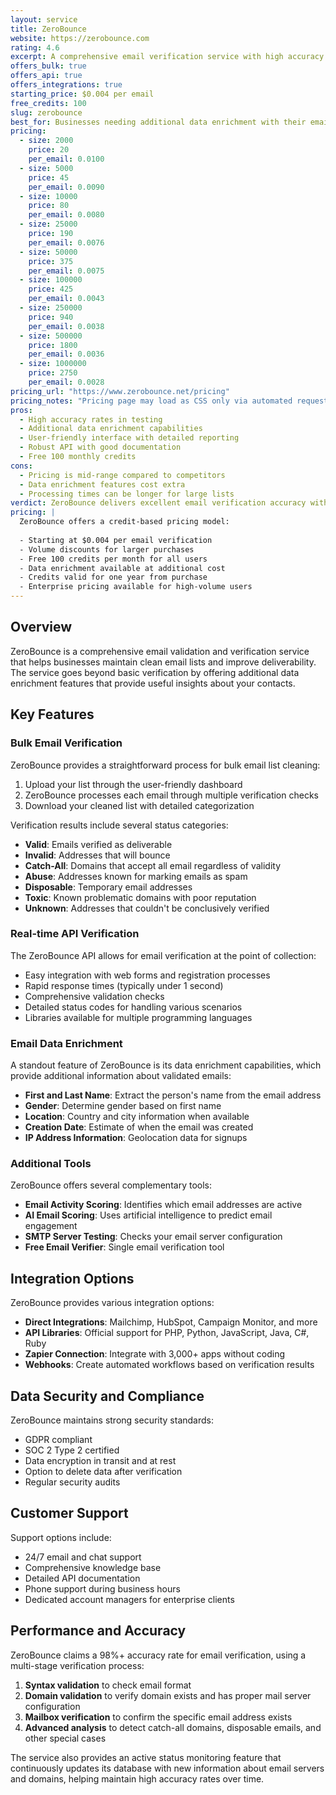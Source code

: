 ```yaml
---
layout: service
title: ZeroBounce
website: https://zerobounce.com
rating: 4.6
excerpt: A comprehensive email verification service with high accuracy rates, data enrichment features, and both bulk and API verification options.
offers_bulk: true
offers_api: true
offers_integrations: true
starting_price: $0.004 per email
free_credits: 100
slug: zerobounce
best_for: Businesses needing additional data enrichment with their email verification
pricing:
  - size: 2000
    price: 20
    per_email: 0.0100
  - size: 5000
    price: 45
    per_email: 0.0090
  - size: 10000
    price: 80
    per_email: 0.0080
  - size: 25000
    price: 190
    per_email: 0.0076
  - size: 50000
    price: 375
    per_email: 0.0075
  - size: 100000
    price: 425
    per_email: 0.0043
  - size: 250000
    price: 940
    per_email: 0.0038
  - size: 500000
    price: 1800
    per_email: 0.0036
  - size: 1000000
    price: 2750
    per_email: 0.0028
pricing_url: "https://www.zerobounce.net/pricing"
pricing_notes: "Pricing page may load as CSS only via automated requests. Manual verification needed. Known for monthly free credits and competitive volume pricing. Domain redirects from .com to .net."
pros:
  - High accuracy rates in testing
  - Additional data enrichment capabilities
  - User-friendly interface with detailed reporting
  - Robust API with good documentation
  - Free 100 monthly credits
cons:
  - Pricing is mid-range compared to competitors
  - Data enrichment features cost extra
  - Processing times can be longer for large lists
verdict: ZeroBounce delivers excellent email verification accuracy with the added benefit of useful data enrichment features. The service provides a good balance of features, usability, and pricing, making it particularly suitable for businesses that want to not only verify emails but also gather additional intelligence about their contacts. The monthly free credits are a nice bonus for small businesses or those with occasional verification needs.
pricing: |
  ZeroBounce offers a credit-based pricing model:
  
  - Starting at $0.004 per email verification
  - Volume discounts for larger purchases
  - Free 100 credits per month for all users
  - Data enrichment available at additional cost
  - Credits valid for one year from purchase
  - Enterprise pricing available for high-volume users
---
```


## Overview

ZeroBounce is a comprehensive email validation and verification service that helps businesses maintain clean email lists and improve deliverability. The service goes beyond basic verification by offering additional data enrichment features that provide useful insights about your contacts.

## Key Features

### Bulk Email Verification

ZeroBounce provides a straightforward process for bulk email list cleaning:

1. Upload your list through the user-friendly dashboard
2. ZeroBounce processes each email through multiple verification checks
3. Download your cleaned list with detailed categorization

Verification results include several status categories:

- **Valid**: Emails verified as deliverable
- **Invalid**: Addresses that will bounce
- **Catch-All**: Domains that accept all email regardless of validity
- **Abuse**: Addresses known for marking emails as spam
- **Disposable**: Temporary email addresses
- **Toxic**: Known problematic domains with poor reputation
- **Unknown**: Addresses that couldn't be conclusively verified

### Real-time API Verification

The ZeroBounce API allows for email verification at the point of collection:

- Easy integration with web forms and registration processes
- Rapid response times (typically under 1 second)
- Comprehensive validation checks
- Detailed status codes for handling various scenarios
- Libraries available for multiple programming languages

### Email Data Enrichment

A standout feature of ZeroBounce is its data enrichment capabilities, which provide additional information about validated emails:

- **First and Last Name**: Extract the person's name from the email address
- **Gender**: Determine gender based on first name
- **Location**: Country and city information when available
- **Creation Date**: Estimate of when the email was created
- **IP Address Information**: Geolocation data for signups

### Additional Tools

ZeroBounce offers several complementary tools:

- **Email Activity Scoring**: Identifies which email addresses are active
- **AI Email Scoring**: Uses artificial intelligence to predict email engagement
- **SMTP Server Testing**: Checks your email server configuration
- **Free Email Verifier**: Single email verification tool

## Integration Options

ZeroBounce provides various integration options:

- **Direct Integrations**: Mailchimp, HubSpot, Campaign Monitor, and more
- **API Libraries**: Official support for PHP, Python, JavaScript, Java, C#, Ruby
- **Zapier Connection**: Integrate with 3,000+ apps without coding
- **Webhooks**: Create automated workflows based on verification results

## Data Security and Compliance

ZeroBounce maintains strong security standards:

- GDPR compliant
- SOC 2 Type 2 certified
- Data encryption in transit and at rest
- Option to delete data after verification
- Regular security audits

## Customer Support

Support options include:

- 24/7 email and chat support
- Comprehensive knowledge base
- Detailed API documentation
- Phone support during business hours
- Dedicated account managers for enterprise clients

## Performance and Accuracy

ZeroBounce claims a 98%+ accuracy rate for email verification, using a multi-stage verification process:

1. **Syntax validation** to check email format
2. **Domain validation** to verify domain exists and has proper mail server configuration
3. **Mailbox verification** to confirm the specific email address exists
4. **Advanced analysis** to detect catch-all domains, disposable emails, and other special cases

The service also provides an active status monitoring feature that continuously updates its database with new information about email servers and domains, helping maintain high accuracy rates over time.